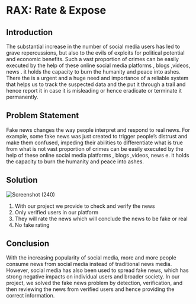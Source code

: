 # RAX: Rate & Expose

## Introduction
The substantial increase in the number of social media users has led to grave repercussions, but also to the evils of exploits for political potential and economic benefits. Such a vast proportion of crimes can be easily executed by the help of these online social media platforms , blogs ,videos, news . it holds the capacity to burn the humanity and peace into ashes. There the is a urgent and a huge need and importance of a reliable system that helps us to track the suspected data and the put it through a trail and hence report it in case it is misleading or hence eradicate or terminate it permanently.

## Problem Statement
Fake news changes the way people interpret and respond to real news. For example, some fake news was just created to trigger people’s distrust and make them confused, impeding their abilities to differentiate what is true from what is not vast proportion of crimes can be easily executed by the help of these online social media platforms , blogs ,videos, news e. it holds the capacity to burn the humanity and peace into ashes.

## Solution
![Screenshot (240)](https://github.com/Priya-gandhi324/R.A.X./assets/57464906/3346c7a6-0725-496e-a3b3-17c4a58fe549)

1. With our project we provide to check and verify the news
2. Only verified users in our platform
3. They will rate the news which will conclude the news to be fake or real
4. No fake rating

## Conclusion
With the increasing popularity of social media, more and more people consume news from social media instead of traditional news media. However, social media has also been used to spread fake news, which has strong negative impacts on individual users and broader society. 
In our project, we solved the fake news problem by detection, verification, and then reviewing the news from verified users and hence providing the correct information.
